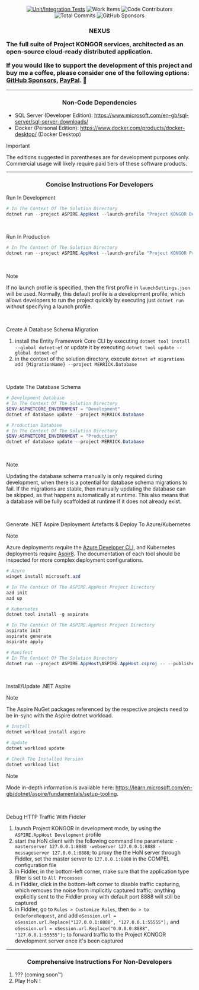 <p align="center">
    <a href="https://github.com/Project-KONGOR-Open-Source/NEXUS/actions/workflows/dotnet.yml"><img alt="Unit/Integration Tests" src="https://github.com/Project-KONGOR-Open-Source/NEXUS/actions/workflows/dotnet.yml/badge.svg"></a>
    <img alt="Work Items" src="https://img.shields.io/github/issues/Project-KONGOR-Open-Source/NEXUS?label=Work%20Items&color=limegreen">
    <img alt="Code Contributors" src="https://img.shields.io/github/contributors/Project-KONGOR-Open-Source/NEXUS?label=Code%20Contributors&color=limegreen">
    <img alt="Total Commits" src="https://img.shields.io/github/commit-activity/t/Project-KONGOR-Open-Source/NEXUS?label=Total%20Commits&color=limegreen">
    <img alt="GitHub Sponsors" src="https://img.shields.io/github/sponsors/K-O-N-G-O-R?label=GitHub%20Sponsors&color=limegreen">
</p>

<h3>
    <p align="center">NEXUS</p>
    <p>The full suite of Project KONGOR services, architected as an open-source cloud-ready distributed application.</p>
    <p>If you would like to support the development of this project and buy me a coffee, please consider one of the following options: <a href="https://github.com/sponsors/K-O-N-G-O-R">GitHub Sponsors</a>, <a href="https://paypal.me/MissingLinkMedia">PayPal</a>. 💚</p>
</h3>

<hr/>

<h3 align="center">Non-Code Dependencies</h3>

* SQL Server (Developer Edition): https://www.microsoft.com/en-gb/sql-server/sql-server-downloads/
* Docker (Personal Edition): https://www.docker.com/products/docker-desktop/ (Docker Desktop)

> [!IMPORTANT]
> The editions suggested in parentheses are for development purposes only.
> Commercial usage will likely require paid tiers of these software products.

<hr/>

<h3 align="center">Concise Instructions For Developers</h3>

Run In Development

```powershell
# In The Context Of The Solution Directory
dotnet run --project ASPIRE.AppHost --launch-profile "Project KONGOR Development"
```

<br/>

Run In Production

```powershell
# In The Context Of The Solution Directory
dotnet run --project ASPIRE.AppHost --launch-profile "Project KONGOR Production"
```

<br/>

> [!NOTE]
> If no launch profile is specified, then the first profile in `launchSettings.json` will be used.
> Normally, this default profile is a development profile, which allows developers to run the project quickly by executing just `dotnet run` without specifying a launch profile.

<br/>

Create A Database Schema Migration

1. install the Entity Framework Core CLI by executing `dotnet tool install --global dotnet-ef` or update it by executing `dotnet tool update --global dotnet-ef`
2. in the context of the solution directory, execute `dotnet ef migrations add {MigrationName} --project MERRICK.Database`

<br/>

Update The Database Schema

```powershell
# Development Database
# In The Context Of The Solution Directory
$ENV:ASPNETCORE_ENVIRONMENT = "Development"
dotnet ef database update --project MERRICK.Database
```

```powershell
# Production Database
# In The Context Of The Solution Directory
$ENV:ASPNETCORE_ENVIRONMENT = "Production"
dotnet ef database update --project MERRICK.Database
```

<br/>

> [!NOTE]
> Updating the database schema manually is only required during development, when there is a potential for database schema migrations to fail.
> If the migrations are stable, then manually updating the database can be skipped, as that happens automatically at runtime.
> This also means that a database will be fully scaffolded at runtime if it does not already exist.

<br/>

Generate .NET Aspire Deployment Artefacts & Deploy To Azure/Kubernetes

> [!NOTE]
> Azure deployments require the [Azure Developer CLI](https://github.com/Azure/azure-dev), and Kubernetes deployments require [Aspir8](https://github.com/prom3theu5/aspirational-manifests).
> The documentation of each tool should be inspected for more complex deployment configurations.

```powershell
# Azure
winget install microsoft.azd

# In The Context Of The ASPIRE.AppHost Project Directory
azd init
azd up
```

```powershell
# Kubernetes
dotnet tool install -g aspirate

# In The Context Of The ASPIRE.AppHost Project Directory
aspirate init
aspirate generate
aspirate apply
```

```powershell
# Manifest
# In The Context Of The Solution Directory
dotnet run --project ASPIRE.AppHost\ASPIRE.AppHost.csproj -- --publisher manifest --output-path manifest.json
```

<br/>

Install/Update .NET Aspire

> [!NOTE]
> The Aspire NuGet packages referenced by the respective projects need to be in-sync with the Aspire dotnet workload.

```powershell
# Install
dotnet workload install aspire
```

```powershell
# Update
dotnet workload update
```

```powershell
# Check The Installed Version
dotnet workload list
```

> [!NOTE]
> Mode in-depth information is available here: https://learn.microsoft.com/en-gb/dotnet/aspire/fundamentals/setup-tooling.

<br/>

Debug HTTP Traffic With Fiddler

1. launch Project KONGOR in development mode, by using the `ASPIRE.AppHost Development` profile
2. start the HoN client with the following command line parameters: `-masterserver 127.0.0.1:8888 -webserver 127.0.0.1:8888 -messageserver 127.0.0.1:8888`; to proxy the the HoN server through Fiddler, set the master server to `127.0.0.1:8888` in the COMPEL configuration file
3. in Fiddler, in the bottom-left corner, make sure that the application type filter is set to `All Processes`
4. in Fiddler, click in the bottom-left corner to disable traffic capturing, which removes the noise from implicitly captured traffic; anything explicitly sent to the Fiddler proxy with default port 8888 will still be captured
5. in Fiddler, go to `Rules > Customize Rules`, then `Go > to OnBeforeRequest`, and add `oSession.url = oSession.url.Replace("127.0.0.1:8888", "127.0.0.1:55555");` and `oSession.url = oSession.url.Replace("0.0.0.0:8888", "127.0.0.1:55555");` to forward traffic to the Project KONGOR development server once it's been captured

<hr/>

<h3 align="center">Comprehensive Instructions For Non-Developers</h3>

1. ??? (coming soon™)
2. Play HoN !

<br/>
